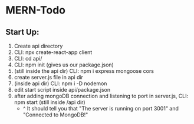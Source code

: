 # MERN-Todo

## Start Up:

1. Create api directory
2. CLI: npx create-react-app client
3. CLI: cd api/
4. CLI: npm init (gives us our package.json)
5. (still inside the api dir) CLI: npm i express mongoose cors
6. create server.js file in api dir
7. (inside api dir) CLI: npm i -D nodemon
8. edit start script inside api/package.json
9. after adding mongoDB connection and listening to port in server.js, CLI: npm start (still inside /api dir)
   - ^ It should tell you that "The server is running on port 3001" and "Connected to MongoDB!"
